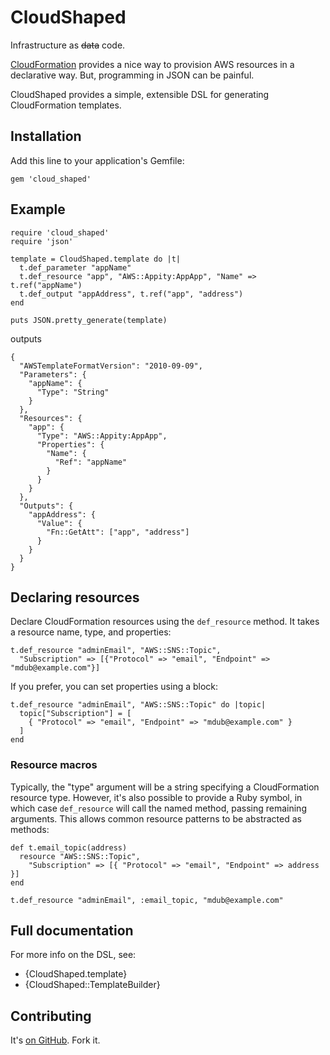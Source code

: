 # CloudShaped

Infrastructure as <del>data</del> code.

[CloudFormation][cloud_formation] provides a nice way to provision AWS resources in a declarative way.  But, programming in JSON can be painful.

CloudShaped provides a simple, extensible DSL for generating CloudFormation templates.

## Installation

Add this line to your application's Gemfile:

    gem 'cloud_shaped'

## Example

    require 'cloud_shaped'
    require 'json'

    template = CloudShaped.template do |t|
      t.def_parameter "appName"
      t.def_resource "app", "AWS::Appity:AppApp", "Name" => t.ref("appName")
      t.def_output "appAddress", t.ref("app", "address")
    end

    puts JSON.pretty_generate(template)

outputs

    {
      "AWSTemplateFormatVersion": "2010-09-09",
      "Parameters": {
        "appName": {
          "Type": "String"
        }
      },
      "Resources": {
        "app": {
          "Type": "AWS::Appity:AppApp",
          "Properties": {
            "Name": {
              "Ref": "appName"
            }
          }
        }
      },
      "Outputs": {
        "appAddress": {
          "Value": {
            "Fn::GetAtt": ["app", "address"]
          }
        }
      }
    }

## Declaring resources

Declare CloudFormation resources using the `def_resource` method.  It takes a resource name, type, and properties:

    t.def_resource "adminEmail", "AWS::SNS::Topic",
      "Subscription" => [{"Protocol" => "email", "Endpoint" => "mdub@example.com"}]

If you prefer, you can set properties using a block:

    t.def_resource "adminEmail", "AWS::SNS::Topic" do |topic|
      topic["Subscription"] = [
        { "Protocol" => "email", "Endpoint" => "mdub@example.com" }
      ]
    end

### Resource macros

Typically, the "type" argument will be a string specifying a CloudFormation resource type.  However, it's also possible to provide a Ruby symbol, in which case `def_resource` will call the named method, passing remaining arguments.  This allows common resource patterns to be abstracted as methods:

    def t.email_topic(address)
      resource "AWS::SNS::Topic",
        "Subscription" => [{ "Protocol" => "email", "Endpoint" => address }]
    end

    t.def_resource "adminEmail", :email_topic, "mdub@example.com"

## Full documentation

For more info on the DSL, see:

* {CloudShaped.template}
* {CloudShaped::TemplateBuilder}

## Contributing

It's [on GitHub][cloud_shaped]. Fork it.

[cloud_formation]: http://aws.amazon.com/cloudformation/
[cloud_shaped]: https://github.com/mdub/cloud_shaped
